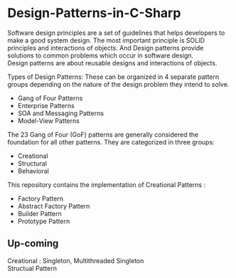 # Design-Patterns-in-C-Sharp

Software design principles are a set of guidelines that helps developers to make a good system design. The most important principle is SOLID principles and interactions of objects. And Design patterns provide solutions to common problems which occur in software design.  
Design patterns are about reusable designs and interactions of objects.

Types of Design Patterns:
These can be organized in 4 separate pattern groups depending on the nature of the design problem they intend to solve.

- Gang of Four Patterns
- Enterprise Patterns
- SOA and Messaging Patterns
- Model-View Patterns

The 23 Gang of Four (GoF) patterns are generally considered the foundation for all other patterns. They are categorized in three groups:  
- Creational
- Structural  
- Behavioral 

This repository contains the implementation of Creational Patterns :
- Factory Pattern  
- Abstract Factory Pattern  
- Builder Pattern  
- Prototype Pattern  

## Up-coming  
Creational : Singleton, Multithreaded Singleton  
Structual Pattern  

